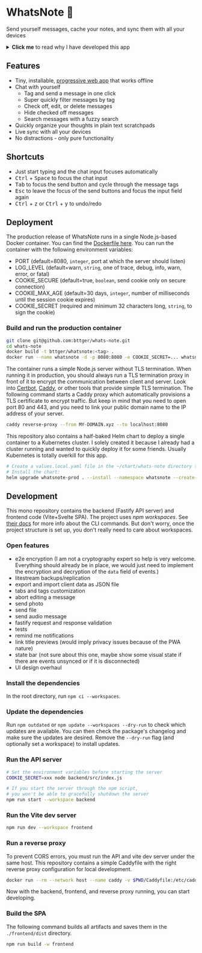 # WhatsNote 📝
Send yourself messages, cache your notes, and sync them with all your devices

<details>
<summary><b>Click me</b> to read why I have developed this app</summary>

**Background story**

I have tried numerous note apps but none of them convinced me in the long run. For example, they gave me too much structure, were too bloated, or I couldn't write down random things fast enough. A simple text file that I used like a large cache, on the other hand, worked relatively well. The only problems with this file, however, were that I still tried to separate things structurally with markers and did not synchronize the file between my devices. I resolved the latter by sending myself messages on WhatsApp while away from keyboard, which I then later manually synchronized in the text file.

For a few years now, I've been sending myself messages on WhatsApp with all kinds of things that come to mind, things I have to do, things I should remember and things I want to read later. The advantage is that I can send anything easily and super fast and it is directly synchronized with all devices. However, it's easy to lose track of things and "tagging" with prefixes and the search function is cumbersome. In addition, WhatsApp or other messengers can be quite distracting. Examples are when you open the web client during work because you want to search for a message and are then confronted with new messages from friends, or when you compose a longer message while brainstorming and then receive messages.

WhatsNote focuses only on the use case of sending, tagging and checking off messages quickly and distraction-free. In addition, the scratchpads make it easy to collect ideas and organize thoughts.
</details>

## Features
- Tiny, installable, [progressive web app](https://developer.mozilla.org/en-US/docs/Web/Progressive_web_apps) that works offline
- Chat with yourself
  - Tag and send a message in one click
  - Super quickly filter messages by tag
  - Check off, edit, or delete messages
  - Hide checked off messages
  - Search messages with a fuzzy search
- Quickly organize your thoughts in plain text scratchpads
- Live sync with all your devices
- No distractions - only pure functionality

## Shortcuts
- Just start typing and the chat input focuses automatically
- <kbd>Ctrl</kbd> + <kbd>Space</kbd> to focus the chat input
- <kbd>Tab</kbd> to focus the send button and cycle through the message tags
- <kbd>Esc</kbd> to leave the focus of the send buttons and focus the input field again
- <kbd>Ctrl</kbd> + <kbd>z</kbd> or <kbd>Ctrl</kbd> + <kbd>y</kbd> to undo/redo

## Deployment
The production release of WhatsNote runs in a single Node.js-based Docker container. You can find the [Dockerfile here](./Dockerfile). You can run the container with the following environment variables:

- PORT (default=8080, `integer`, port at which the server should listen)
- LOG_LEVEL (default=warn, `string`, one of trace, debug, info, warn, error, or fatal)
- COOKIE_SECURE (default=true, `boolean`, send cookie only on secure connection)
- COOKIE_MAX_AGE (default=30 days, `integer`, number of milliseconds until the session cookie expires)
- COOKIE_SECRET (required and minimum 32 characters long, `string`, to sign the cookie)

### Build and run the production container
```bash
git clone git@github.com:bttger/whats-note.git
cd whats-note
docker build -t bttger/whatsnote:<tag> .
docker run --name whatsnote -d -p 8080:8080 -e COOKIE_SECRET=... whatsnote
```

The container runs a simple Node.js server without TLS termination. When running it in production, you should always run a TLS termination proxy in front of it to encrypt the communication between client and server. Look into [Certbot](https://certbot.eff.org/), [Caddy](https://caddyserver.com/docs/getting-started), or other tools that provide simple TLS termination. The following command starts a Caddy proxy which automatically provisions a TLS certificate to encrypt traffic. But keep in mind that you need to open port 80 and 443, and you need to link your public domain name to the IP address of your server.

```bash
caddy reverse-proxy --from MY-DOMAIN.xyz --to localhost:8080
```

This repository also contains a half-baked Helm chart to deploy a single container to a Kubernetes cluster. I solely created it because I already had a cluster running and wanted to quickly deploy it for some friends. Usually Kubernetes is totally overkill for this app.

```bash
# Create a values.local.yaml file in the ~/chart/whats-note directory to save the cookie.secret value
# Install the chart:
helm upgrade whatsnote-prod . --install --namespace whatsnote --create-namespace --atomic --timeout 2m -f ./values.local.yaml   
```

## Development
This mono repository contains the backend (Fastify API server) and frontend code (Vite+Svelte SPA). The project uses _npm workspaces_. See [their docs](https://docs.npmjs.com/cli/v8/using-npm/workspaces) for more info about the CLI commands. But don't worry, once the project structure is set up, you don't really need to care about workspaces.

### Open features
- e2e encryption (I am not a cryptography expert so help is very welcome. Everything should already be in place, we would just need to implement the encryption and decryption of the `data` field of events.)
- litestream backups/replication
- export and import client data as JSON file
- tabs and tags customization
- abort editing a message
- send photo
- send file
- send audio message
- fastify request and response validation
- tests
- remind me notifications
- link title previews (would imply privacy issues because of the PWA nature)
- state bar (not sure about this one, maybe show some visual state if there are events unsynced or if it is disconnected)
- UI design overhaul

### Install the dependencies

In the root directory, run `npm ci --workspaces`.

### Update the dependencies
Run `npm outdated` or `npm update --workspaces --dry-run` to check which updates are available. You can then check the package's changelog and make sure the updates are desired. Remove the `--dry-run` flag (and optionally set a workspace) to install updates.

### Run the API server

```bash
# Set the environment variables before starting the server
COOKIE_SECRET=xxx node backend/src/index.js

# If you start the server through the npm script,
# you won't be able to gracefully shutdown the server
npm run start --workspace backend
```

### Run the Vite dev server

```bash
npm run dev --workspace frontend
```

### Run a reverse proxy
To prevent CORS errors, you must run the API and vite dev server under the same host. This repository contains a simple Caddyfile with the right reverse proxy configuration for local development.

```bash
docker run --rm --network host --name caddy -v $PWD/Caddyfile:/etc/caddy/Caddyfile caddy
```

Now with the backend, frontend, and reverse proxy running, you can start developing.

### Build the SPA
The following command builds all artifacts and saves them in the `./frontend/dist` directory.

```bash
npm run build -w frontend
```

